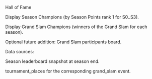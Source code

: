 Hall of Fame

Display Season Champions (by Season Points rank 1 for S0..S3).

Display Grand Slam Champions (winners of the Grand Slam for each season).

Optional future addition: Grand Slam participants board.

Data sources:

Season leaderboard snapshot at season end.

tournament_places for the corresponding grand_slam event.
